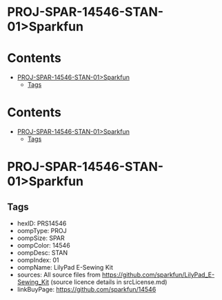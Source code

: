 
PROJ-SPAR-14546-STAN-01>Sparkfun
================================

Contents
========

* [PROJ-SPAR-14546-STAN-01>Sparkfun](#proj-spar-14546-stan-01sparkfun)
	* [Tags](#tags)

Contents
========

* [PROJ-SPAR-14546-STAN-01>Sparkfun](#proj-spar-14546-stan-01sparkfun)
	* [Tags](#tags)

# PROJ-SPAR-14546-STAN-01>Sparkfun

## Tags

- hexID: PRS14546
- oompType: PROJ
- oompSize: SPAR
- oompColor: 14546
- oompDesc: STAN
- oompIndex: 01
- oompName: LilyPad E-Sewing Kit
- sources: All source files from https://github.com/sparkfun/LilyPad_E-Sewing_Kit (source licence details in srcLicense.md)
- linkBuyPage: https://github.com/sparkfun/14546

